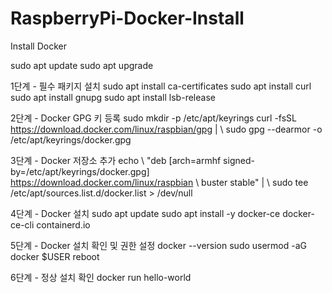 # RaspberryPi-Docker-Install
Install Docker

sudo apt update
sudo apt upgrade

1단계 - 필수 패키지 설치
sudo apt install ca-certificates
sudo apt install curl
sudo apt install gnupg
sudo apt install lsb-release

2단계 - Docker GPG 키 등록
sudo mkdir -p /etc/apt/keyrings
curl -fsSL https://download.docker.com/linux/raspbian/gpg | \ sudo gpg --dearmor -o /etc/apt/keyrings/docker.gpg

3단계 - Docker 저장소 추가
echo \ "deb [arch=armhf signed-by=/etc/apt/keyrings/docker.gpg] https://download.docker.com/linux/raspbian \ buster stable" | \ sudo tee /etc/apt/sources.list.d/docker.list > /dev/null

4단계 - Docker 설치
sudo apt update
sudo apt install -y docker-ce docker-ce-cli containerd.io

5단계 - Docker 설치 확인 및 권한 설정
docker --version
sudo usermod -aG docker $USER
reboot

6단계 - 정상 설치 확인
docker run hello-world
